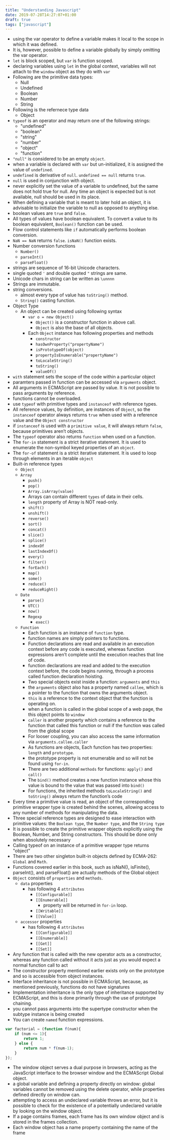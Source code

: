 ```yaml
---
title: "Understanding Javascript"
date: 2019-07-28T14:27:07+01:00
draft: true
tags: ["javascript"]
---
```


* using the var operator to define a variable makes it local to the scope in which it was defined.
* It is, however, possible to define a variable globally by simply omitting the var operator.
* `let` is block scoped, but `var` is function scoped.
* declaring variables using `let` in the global context, variables will not attach to the `window` object as they do with `var`
* Following are the primitive data types:
  * Null
  * Undefined
  * Boolean
  * Number
  * String
* Following is the refernece type data
  * Object
* `typeof` is an operator and may return one of the following strings:
  * "undefined"
  * "boolean"
  * "string"
  * "number"
  * "object"
  * "function"
* `"null"` is considered to be an empty `object`.
* when a variable is declared with `var` but un-initialized, it is assigned the value of `undefined`.
* `undefined` is derivative of `null`. `undefined == null` returns `true`.
* `null` is used in conjunction with object.
* never explicitly set the value of a variable to undefined, but the same does not hold true for null. Any time an object is expected but is not available, null should be used in its place.
* When defining a variable that is meant to later hold an object, it is advisable to initialize the variable to null as opposed to anything else.
* boolean values are `true` and `false`.
* All types of values have boolean equivalent. To convert a value to its boolean equivalent, `Boolean()` function can be used.
* Flow control statements like `if` automatically performs boolean conversion.
* `NaN == NaN` returns `false`. `isNaN()` function exists.
* Number conversion functions
  * `Number()`
  * `parseInt()`
  * `parseFloat()`
* strings are sequence of 16-bit Unicode characters.
* single quoted `'` and double quoted `"` strings are same.
* Unicode chars in string can be written as `\unnnn`
* Strings are immutable.
* string conversions.
  * almost every type of value has `toString()` method.
  * `String()` casting function.
* Object Type 
  * An object can be created using following syntax
    * `var o = new Object()`
      * `Object()` is a constructor function in above call.
      * `Object` is also the base of all objects.
    * Each `Object` instance has following properties and methods
      * `constructor`
      * `hasOwnProperty("propertyName")`
      * `isPrototypeOf(object)`
      * `propertyIsEnumerable("propertyName")`
      * `toLocaleString()`
      * `toString()`
      * `valueOf()`
* `with` statement sets the scope of the code within a particular object
* paramters passed in function can be accessed via `arguments` object.
* All arguments in ECMAScript are passed by value. It is not possible to pass arguments by reference.
* functions cannot be overloaded.
* use `typeof` with primitive types and `instanceof` with reference types.
* All reference values, by definition, are instances of `Object`, so the `instanceof` operator always returns `true` when used with a reference value and the `Object constructor`
* if `instanceof` is used with a `primitive value`, it will always return `false`, because primitives aren’t objects.
* The `typeof` operator also returns `function` when used on a function.
* The `for-in` statement is a strict iterative statement. It is used to enumerate the non-symbol keyed properties of an `object`.
* The `for-of` statement is a strict iterative statement. It is used to loop through elements in an iterable `object`
* Built-in reference types
  * `Object`
  * `Array`
    * `push()`
    * `pop()`
    * `Array.isArray(value)`
    * Arrays can contain different `types` of data in their cells.
    * `length` property of Array is NOT read-only.
    * `shift()`
    * `unshift()`
    * `reverse()`
    * `sort()`
    * `concat()`
    * `slice()`
    * `splice()`
    * `indexOf`
    * `lastIndexOf()`
    * `every()`
    * `filter()`
    * `forEach()`
    * `map()`
    * `some()`
    * `reduce()`
    * `reduceRight()`
  * `Date`
    * `parse()`
    * `UTC()`
    * `now()`
    * `Regexp`
      * `exec()`
  * `Function`
    * Each function is an instance of `function` type.
    * function names are simply pointers to functions.
    * Function declarations are read and available in an execution context before any code is executed, whereas function expressions aren’t complete until the execution reaches that line of code.
    * function declarations are read and added to the execution context before, the code begins running, through a process called function declaration hoisting.
    * Two special objects exist inside a function: `arguments` and `this`
    * the `arguments` object also has a property named `callee`, which is a pointer to the function that owns the arguments object.
    * `this` is a reference to the context object that the function is operating on.
    * when a function is called in the global scope of a web page, the this object points to `window`
    * `caller` is another property which contains a reference to the function that called this function or null if the function was called from the global scope
    * For looser coupling, you can also access the same information via `arguments.callee.caller`
    * As functions are objects, Each function has two properties: `length` and `prototype`.
    * the prototype property is not enumerable and so will not be found using `for-in`.
    * There are two additional `methods` for functions: `apply()` and `call()`
    * The `bind()` method creates a new function instance whose this value is bound to the value that was passed into `bind()`
    * For functions, the inherited methods `toLocaleString()` and `toString()` always return the function’s code
* Every time a primitive value is read, an object of the corresponding primitive wrapper type is created behind the scenes, allowing access to any number of methods for manipulating the data.
* Three special reference types are designed to ease interaction with primitive values: the `Boolean type`, the `Number type`, and the `String type`
* It is possible to create the primitive wrapper objects explicitly using the Boolean, Number, and String constructors. This should be done only when absolutely necessary
* Calling typeof on an instance of a primitive wrapper type returns "object"
* There are two other singleton built-in objects defined by ECMA-262: `Global` and `Math`.
* Functions covered earlier in this book, such as isNaN(), isFinite(), parseInt(), and parseFloat() are actually methods of the Global object
* `Object` consists of `properties` and `methods`.
  * `data` properties
    * has following 4 `attributes`
      * `[[Configurable]]`
      * `[[Enumerable]]`
        * property will be returned in `for-in` loop.
      * `[[Writable]]`
      * `[[Value]]`
  * `accessor` properties
    * has following 4 `attributes`
      * `[[Configurable]]`
      * `[[Enumerable]]`
      * `[[Get]]`
      * `[[Set]]`
* Any function that is called with the new operator acts as a constructor, whereas any function called without it acts just as you would expect a normal function call to act
* The constructor property mentioned earlier exists only on the prototype and so is accessible from object instances.
* Interface inheritance is not possible in ECMAScript, because, as mentioned previously, functions do not have signatures
* Implementation inheritance is the only type of inheritance supported by ECMAScript, and this is done primarily through the use of prototype chaining.
* you cannot pass arguments into the supertype constructor when the subtype instance is being created
* You can create `named` function expressions.

```javascript
var factorial = (function f(num){
    if (num <= 1){
        return 1;
    } else {
        return num * f(num-1);
    }
});
```
* The window object serves a dual purpose in browsers, acting as the JavaScript interface to the browser window and the ECMAScript Global object. 
* a global variable and defining a property directly on window: global variables cannot be removed using the delete operator, while properties defined directly on window can.
* attempting to access an undeclared variable throws an error, but it is possible to check for the existence of a potentially undeclared variable by looking on the window object.
* If a page contains frames, each frame has its own window object and is stored in the frames collection.
* Each window object has a name property containing the name of the frame












